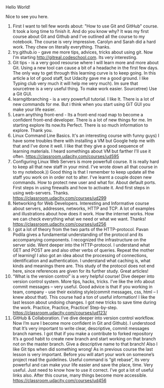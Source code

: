 Hello World!

Nice to see you here.

1. First I want to tell few words about: "How to use Git and GitHub" course. It took a long time to finish it. And do you know why? It was my first course about Git and Github and I've outlined all the course to my notebook. The course is very impressive. Carolyn and Sarah did a hard work. They chew on literally everything. Thanks.
2. try.github.io - gave me more tips, advices, tricks about using git. 
Now I'm starting http://gitreal.codeschool.com. Its very interesting.
3. Git tips - is a very good resourse where I will learn more and more about Git.
Using a new tool can cause a bit of a headache in the first few days. The only way to get through this learning curve is to keep going. In this article a lot of good staff, but Udacity gave me a good ground. I like Typing club very much it will help me very much). Im sure that sourcetree is a very useful thing. To make work easier. Sourcetree) Use a Git GUI. 
4. learngitbranching - is a very powerfull tutorial. I like It. There is a lot of new commands for me. But i think when you start using GiT GUI you make your life easier.
5. Learn anything front-end - Its a front-end road map to become a confident front-end developer.
There is a lot of new things for me. Im starting explore Its now.Its Perfect. There is so much information to explore. Thank you.
6. Linux Command Line Basics. It's an interesting course with funny guys)
I have some troubles there with installing a VM but Google help me with that and I've done it well. I like that they give a good sequence of learning materials. I heard somethings about VM but farther I'll use it often. https://classroom.udacity.com/courses/ud595
7. Configuring Linux Web Servers is more powerfull course. It is really hard to keep all that new staff in your mind. I've wrote down all that course in to my notebook.)) Good thing is that I remember to keep update all the staff you work on in order not to alter. I've learnt a couple dozen new commands. How to protect new user and what for. About default ports. First steps in using firewalls and how to activate it. And first steps in using web-servers. Thanks. https://classroom.udacity.com/courses/ud299
8. Networking for Web Developers. Interesting and Informative course about servers, addresses, networks, HTTP and TCP. A lot of examples and illustrations about how does it work. How the internet works. How we can check everything what we need or what we want. Thanks! 
https://classroom.udacity.com/courses/ud256
9. I got a lot of theory from the two parts of the HTTP-protocol. Pavan Podila gives a fundamental understanding of the protocol and its accompanying components. I recognized the infrastructure on the server side. Went deeper into the HTTP-protocol. I understand what GET and POST are and also other verbs of queries.
Repeat the mother of learning! I also got an idea about the processing of connections, identification and authentication. I understand what caching is, what kinds and meanings there are. This study of the protocol does not end here, since references are given for its further study. Great articles!
10. “What is the version control” is a very helpful course! Dive deeper into version control system. More tips, hacks, tricks. I’ve like the info about commit messages – very useful. Good advice is that if you working in team, company - use their existing style(commit messages, css, html – I knew about that). This course had a ton of useful information! I like the last lesson about undoing changes. I got new tricks to save time during the work. Practice, Practice, Practice!
Step-by-step.
https://classroom.udacity.com/courses/ud123/
11. GitHub & Collaboration. I’ve dive deeper into version control workflow. Now I’m sure I become more confident in Git and Github). I understood that It’s very important to write clear, descriptive, commit messages branch names. I got that if you make a contribute to forked repository It’s a good habit to create new branch and start working on that branch not on the master branch. Give a descriptive name to that branch!
Also I like Git tips when did something wrong! As in previous course the last lesson is very important. Before you will atart your work on someone’s project read the guidelines. Useful command is “git rebase”, its very powerful and can make your life easier and save the place, time. Very useful. Just need to know how to use it correct. I’ve got a lot of useful links also. After this course, many things become more accessible.
https://classroom.udacity.com/courses/ud456





